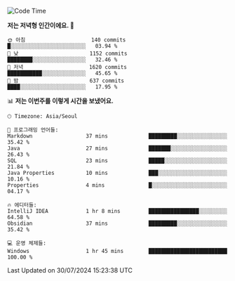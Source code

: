   <!--START_SECTION:waka-->
![Code Time](http://img.shields.io/badge/Code%20Time-427%20hrs%206%20mins-blue)

**저는 저녁형 인간이에요. 🦉** 

```text
🌞 아침                     140 commits         █░░░░░░░░░░░░░░░░░░░░░░░░   03.94 % 
🌆 낮　                     1152 commits        ████████░░░░░░░░░░░░░░░░░   32.46 % 
🌃 저녁                     1620 commits        ███████████░░░░░░░░░░░░░░   45.65 % 
🌙 밤　                     637 commits         ████░░░░░░░░░░░░░░░░░░░░░   17.95 % 
```


📊 **저는 이번주를 이렇게 시간을 보냈어요.** 

```text
🕑︎ Timezone: Asia/Seoul

💬 프로그래밍 언어들: 
Markdown                 37 mins             █████████░░░░░░░░░░░░░░░░   35.42 % 
Java                     27 mins             ███████░░░░░░░░░░░░░░░░░░   26.43 % 
SQL                      23 mins             █████░░░░░░░░░░░░░░░░░░░░   21.84 % 
Java Properties          10 mins             ███░░░░░░░░░░░░░░░░░░░░░░   10.16 % 
Properties               4 mins              █░░░░░░░░░░░░░░░░░░░░░░░░   04.17 % 

🔥 에디터들: 
IntelliJ IDEA            1 hr 8 mins         ████████████████░░░░░░░░░   64.58 % 
Obsidian                 37 mins             █████████░░░░░░░░░░░░░░░░   35.42 % 

💻 운영 체제들: 
Windows                  1 hr 45 mins        █████████████████████████   100.00 % 
```


 Last Updated on 30/07/2024 15:23:38 UTC
<!--END_SECTION:waka-->
